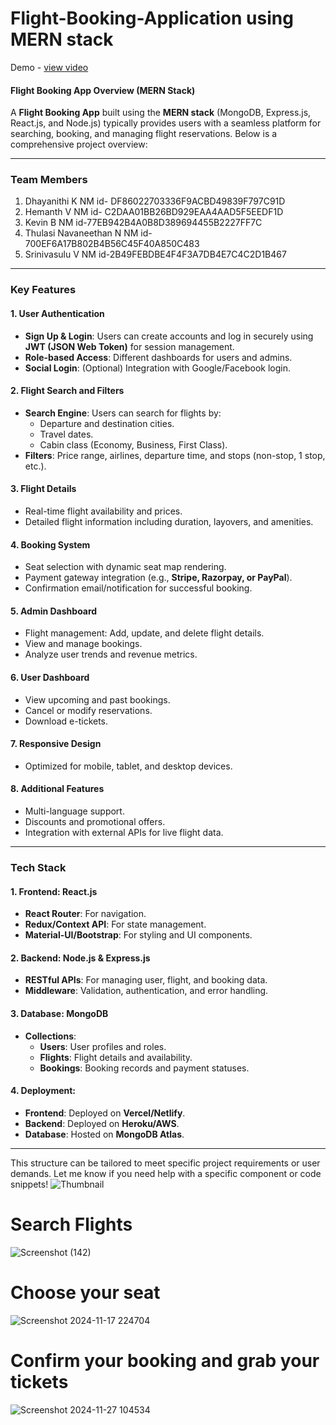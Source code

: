 # Flight-Booking-Application using MERN stack
Demo - <a href="https://drive.google.com/file/d/1FEt217XAzGkhIPou8aNikEvLHj8U7XPO/view?usp=sharing">view video</a>
#### **Flight Booking App Overview (MERN Stack)**

A **Flight Booking App** built using the **MERN stack** (MongoDB, Express.js, React.js, and Node.js) typically provides users with a seamless platform for searching, booking, and managing flight reservations. Below is a comprehensive project overview:

---
### **Team Members**
1. Dhayanithi K  NM id- DF86022703336F9ACBD49839F797C91D
2. Hemanth V  NM id- C2DAA01BB26BD929EAA4AAD5F5EEDF1D
3. Kevin B  NM id-77EB942B4A0B8D389694455B2227FF7C
4. Thulasi Navaneethan N  NM id-700EF6A17B802B4B56C45F40A850C483
5. Srinivasulu V  NM id-2B49FEBDBE4F4F3A7DB4E7C4C2D1B467
---
### **Key Features**
#### 1. **User Authentication**
   - **Sign Up & Login**: Users can create accounts and log in securely using **JWT (JSON Web Token)** for session management.
   - **Role-based Access**: Different dashboards for users and admins.
   - **Social Login**: (Optional) Integration with Google/Facebook login.

#### 2. **Flight Search and Filters**
   - **Search Engine**: Users can search for flights by:
     - Departure and destination cities.
     - Travel dates.
     - Cabin class (Economy, Business, First Class).
   - **Filters**: Price range, airlines, departure time, and stops (non-stop, 1 stop, etc.).

#### 3. **Flight Details**
   - Real-time flight availability and prices.
   - Detailed flight information including duration, layovers, and amenities.

#### 4. **Booking System**
   - Seat selection with dynamic seat map rendering.
   - Payment gateway integration (e.g., **Stripe, Razorpay, or PayPal**).
   - Confirmation email/notification for successful booking.

#### 5. **Admin Dashboard**
   - Flight management: Add, update, and delete flight details.
   - View and manage bookings.
   - Analyze user trends and revenue metrics.

#### 6. **User Dashboard**
   - View upcoming and past bookings.
   - Cancel or modify reservations.
   - Download e-tickets.

#### 7. **Responsive Design**
   - Optimized for mobile, tablet, and desktop devices.

#### 8. **Additional Features**
   - Multi-language support.
   - Discounts and promotional offers.
   - Integration with external APIs for live flight data.

---

### **Tech Stack**
#### 1. **Frontend**: React.js
   - **React Router**: For navigation.
   - **Redux/Context API**: For state management.
   - **Material-UI/Bootstrap**: For styling and UI components.

#### 2. **Backend**: Node.js & Express.js
   - **RESTful APIs**: For managing user, flight, and booking data.
   - **Middleware**: Validation, authentication, and error handling.

#### 3. **Database**: MongoDB
   - **Collections**:
     - **Users**: User profiles and roles.
     - **Flights**: Flight details and availability.
     - **Bookings**: Booking records and payment statuses.

#### 4. **Deployment**:
   - **Frontend**: Deployed on **Vercel/Netlify**.
   - **Backend**: Deployed on **Heroku/AWS**.
   - **Database**: Hosted on **MongoDB Atlas**.

---
This structure can be tailored to meet specific project requirements or user demands. Let me know if you need help with a specific component or code snippets!
![Thumbnail](https://github.com/user-attachments/assets/7bda8273-6bb1-4715-af6f-7c8358b38997)
# Search Flights
![Screenshot (142)](https://github.com/user-attachments/assets/93bc7453-879c-444c-b4fd-2b6fe1975c1e)
# Choose your seat
![Screenshot 2024-11-17 224704](https://github.com/user-attachments/assets/efd6e732-d433-47cb-892b-42f8379b4643)
# Confirm your booking and grab your tickets
![Screenshot 2024-11-27 104534](https://github.com/user-attachments/assets/2d79acf4-c9c9-48e0-ac28-ddb60984c692)



